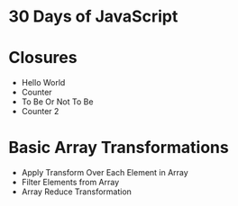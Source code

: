 # 30 Days of JavaScript

# Closures
 - Hello World
 - Counter
 - To Be Or Not To Be
 - Counter 2


# Basic Array Transformations
 - Apply Transform Over Each Element in Array
 - Filter Elements from Array
 - Array Reduce Transformation